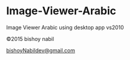 # Image-Viewer-Arabic

Image Viewer Arabic using desktop app vs2010

©2015 bishoy nabil 

bishoyNabildev@gmail.com

 
